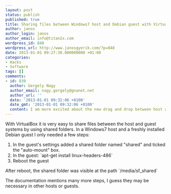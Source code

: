 ```yaml
---
layout: post
status: publish
published: true
title: Sharing files between Windows7 host and Debian guest with VirtualBox
author: janos
author_login: janos
author_email: info@titan2x.com
wordpress_id: 848
wordpress_url: http://www.janosgyerik.com/?p=848
date: 2013-01-01 09:27:38.000000000 +01:00
categories:
- Hacks
- Software
tags: []
comments:
- id: 839
  author: Gergely Nagy
  author_email: nagy.gergely@gnanet.net
  author_url: ''
  date: '2013-01-01 09:32:06 +0100'
  date_gmt: '2013-01-01 09:32:06 +0100'
  content: I am more excited about the new drag and drop between host and guest
---
```

With VirtualBox it is very easy to share files between the host and guest systems by using shared folders. In a Windows7 host and a freshly installed Debian guest I only needed a few steps:
<ol>
	<li>In the guest's settings added a shared folder named "shared" and ticked the "auto-mount" box.</li>
	<li>In the guest: `apt-get install linux-headers-486`</li>
	<li>Reboot the guest</li>
</ol>
After reboot, the shared folder was visible at the path `/media/sf_shared`

The documentation mentions many more steps, I guess they may be necessary in other hosts or guests.

